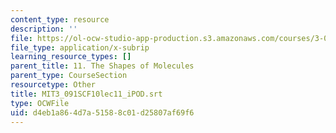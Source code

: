 ```yaml
---
content_type: resource
description: ''
file: https://ol-ocw-studio-app-production.s3.amazonaws.com/courses/3-091sc-introduction-to-solid-state-chemistry-fall-2010/d4eb1a864d7a51588c01d25807af69f6_MIT3_091SCF10lec11_iPOD.vtt
file_type: application/x-subrip
learning_resource_types: []
parent_title: 11. The Shapes of Molecules
parent_type: CourseSection
resourcetype: Other
title: MIT3_091SCF10lec11_iPOD.srt
type: OCWFile
uid: d4eb1a86-4d7a-5158-8c01-d25807af69f6
---
```

